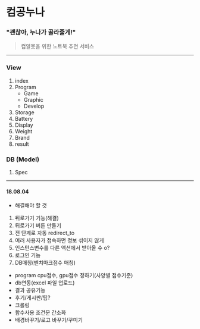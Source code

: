# 컴공누나
### "괜찮아, 누나가 골라줄게!"
> 컴알못을 위한 노트북 추천 서비스

***
### View
1. index
2. Program
    - Game
    - Graphic
    - Develop
3. Storage
4. Battery
5. Display
6. Weight
7. Brand
8. result  
  

### DB (Model)
1. Spec


***

#### 18.08.04

- 해결해야 할 것
1. 뒤로가기 기능(해결)
2. 뒤로가기 버튼 만들기
3. 전 단계로 자동 redirect_to
4. 여러 사용자가 접속하면 정보 섞이지 않게
5. 인스턴스변수를 다른 액션에서 받아올 수 o?
6. 로그인 기능
7. DB매칭(벤치마크점수 매칭)
+ program cpu점수, gpu점수 정하기(사양별 점수기준)
+ db연동(excel 파일 업로드)
+ 결과 공유기능
+ 후기/게시판/팁?
+ 크롤링
+ 함수사용 조건문 간소화
+ 배경바꾸기/로고 바꾸기/꾸미기


